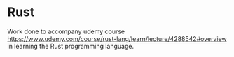 # Rust
Work done to accompany udemy course https://www.udemy.com/course/rust-lang/learn/lecture/4288542#overview in learning the Rust programming language.
